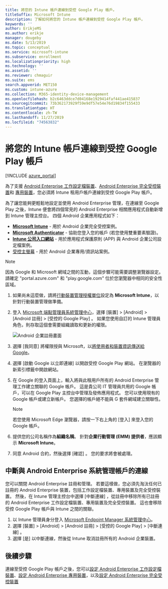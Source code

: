 ```yaml
---
title: 將您的 Intune 帳戶連線到受控 Google Play 帳戶。
titleSuffix: Microsoft Intune
description: 了解如何將您的 Intune 帳戶連線到受控 Google Play 帳戶。
keywords: ''
author: ErikjeMS
ms.author: erikje
manager: dougeby
ms.date: 5/13/2019
ms.topic: conceptual
ms.service: microsoft-intune
ms.subservice: enrollment
ms.localizationpriority: high
ms.technology: ''
ms.assetid: ''
ms.reviewer: chmaguir
ms.suite: ems
search.appverid: MET150
ms.custom: intune-azure
ms.collection: M365-identity-device-management
ms.openlocfilehash: b2c6463ddce7d04168e1929414faf441ae415837
ms.sourcegitcommit: 73b362173929f59e9df57e54e76d19834f155433
ms.translationtype: HT
ms.contentlocale: zh-TW
ms.lasthandoff: 11/27/2019
ms.locfileid: "74563832"
---
```

# <a name="connect-your-intune-account-to-your-managed-google-play-account"></a>將您的 Intune 帳戶連線到受控 Google Play 帳戶

[!INCLUDE [azure_portal](../includes/azure_portal.md)]

為了支援 [Android Enterprise 工作設定檔裝置](android-work-profile-enroll.md)、[Android Enterprise 完全受控裝置](android-fully-managed-enroll.md)和 [專用裝置](android-kiosk-enroll.md)，您必須將 Intune 租用戶帳戶連線到受控 Google Play 帳戶。  

為了讓您能夠更輕鬆地設定並使用 Android Enterprise 管理，在連線至 Google Play 之後，Intune 便會將四個常見的 Android Enterprise 相關應用程式自動新增到 Intune 管理主控台。 四個 Android 企業應用程式如下：

- **[Microsoft Intune](https://play.google.com/store/apps/details?id=com.microsoft.intune)** - 用於 Android 企業完全受控案例。
- **[Microsoft Authenticator](https://play.google.com/store/apps/details?id=com.azure.authenticator)** - 協助您登入您的帳戶 (若您使用雙重要素驗證)。
- **[Intune 公司入口網站](https://play.google.com/store/apps/details?id=com.microsoft.windowsintune.companyportal)** - 用於應用程式保護原則 (APP) 與 Android 企業公司設定檔案例。
- [受控主螢幕](https://play.google.com/store/apps/details?id=com.microsoft.launcher.enterprise) - 用於 Android 企業專用/資訊站案例。

> [!NOTE]
> 因為 Google 和 Microsoft 網域之間的互動，這個步驟可能需要調整瀏覽器設定。  請確定 "portal.azure.com" 和 "play.google.com" 位於您瀏覽器中相同的安全性區域。

1. 如果尚未這麼做，請將[行動裝置管理授權單位](../fundamentals/mdm-authority-set.md)設定為 **Microsoft Intune**，以針對行動裝置管理做準備。
2. 登入 [Microsoft 端點管理員系統管理中心](https://go.microsoft.com/fwlink/?linkid=2109431)，選擇 [裝置]   > [Android]   > [Android 註冊]   > [受控的 Google Play]  。  如果您使用自訂的 Intune 管理員角色，則存取這個會需要組織讀取和更新的權限。
   
   ![Android 企業註冊畫面](./media/connect-intune-android-enterprise/android-work-bind.png)

3. 選擇 [我同意]  將權限授與 Microsoft，以[將使用者和裝置資訊傳送給 Google](../protect/data-intune-sends-to-google.md)。 
   
4. 選擇 [啟動 Google 以立即連線]  以開啟受控 Google Play 網站。 在瀏覽器的新索引標籤中開啟網站。
  
5. 在 Google 的登入頁面上，輸入將與此租用戶所有的 Android Enterprise 管理工作建立關聯的 Google 帳戶。 這是貴公司 IT 管理員共用的 Google 帳戶，可以在 Google Play 主控台中管理及發佈應用程式。 您可以使用現有的 Google 帳戶或建立新帳戶。 您選擇的帳戶絕不能與 G 套件網域建立關聯性。
    
    > [!Note]
    > 若您使用 Microsoft Edge 瀏覽器，請按一下右上角的 [登入]  來登入您的 Google 帳戶。

6. 提供您的公司名稱作為**組織名稱**。 針對**企業行動管理 (EMM) 提供者**，應該顯示 **Microsoft Intune**。

7. 同意 Android 合約，然後選擇 [確認]  。 您的要求將會被處理。

## <a name="disconnect-your-android-enterprise-administrative-account"></a>中斷與 Android Enterprise 系統管理帳戶的連線

您可以關閉 Android Enterprise 註冊和管理。 若要這樣做，您必須先淘汰任何已註冊的 Android Enterprise 裝置，包括工作設定檔裝置、專用裝置及完全受控裝置。 然後，在 Intune 管理主控台中選擇 [中斷連線]  ，從註冊中移除所有已註冊的 Android Enterprise 工作設定檔裝置、專用裝置及完全受控裝置。 這也會移除受控 Google Play 帳戶與 Intune 之間的關聯。

1. 以 Intune 管理員身分登入 [Microsoft Endpoint Manager 系統管理中心](https://go.microsoft.com/fwlink/?linkid=2109431)。
2. 選擇 [裝置]   > [Android]   > [Android 註冊]   > [受控的 Google Play]   > [中斷連線]  。
3. 選擇 [是]  以中斷連線，然後從 Intune 取消註冊所有的 Android 企業裝置。

## <a name="next-steps"></a>後續步驟

連線至受控 Google Play 帳戶之後，您可以[設定 Android Enterprise 工作設定檔裝置](android-work-profile-enroll.md)、[設定 Android Enterprise 專用裝置](android-kiosk-enroll.md)，以及[設定 Android Enterprise 完全受控裝置](android-kiosk-enroll.md)
